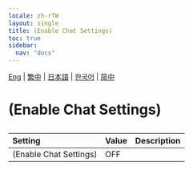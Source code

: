 ```yaml
---
locale: zh-rTW
layout: single
title: (Enable Chat Settings)
toc: true
sidebar:
  nav: "docs"
---
```

[Eng](/dancexr/menu/2025.4/chat/enabled.md) | [繁中](/tw/dancexr/menu/2025.4/chat/enabled.md) | [日本語](/jp/dancexr/menu/2025.4/chat/enabled.md) | [한국어](/kr/dancexr/menu/2025.4/chat/enabled.md) | [简中](/zh/dancexr/menu/2025.4/chat/enabled.md)
# (Enable Chat Settings)
## 
| Setting | Value | Description |
| :--- | --- | :--- |
| (Enable Chat Settings) | OFF | 
